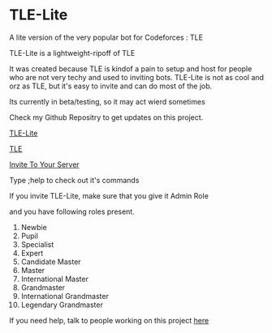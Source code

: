 # TLE-Lite

A lite version of the very popular bot for Codeforces : TLE

TLE-Lite is a lightweight-ripoff of TLE

It was created because TLE is kindof a pain to setup and host for people who are not very techy and used to inviting bots.
TLE-Lite is not as cool and orz as TLE, but it's easy to invite and can do most of the job.

Its currently in beta/testing, so it may act wierd sometimes

Check my Github Repositry to get updates on this project.

[TLE-Lite](https://github.com/s-i-d-d-i-s/TLE-Lite)

[TLE](https://github.com/cheran-senthil/TLE)

[Invite To Your Server](https://discord.com/api/oauth2/authorize?client_id=809995275300110357&permissions=8&scope=bot)

Type ;help to check out it's commands

If you invite TLE-Lite, make sure that you give it Admin Role

and you have following roles present.

1. Newbie
2. Pupil
3. Specialist
4. Expert
5. Candidate Master
6. Master
7. International Master
8. Grandmaster
9. International Grandmaster
10. Legendary Grandmaster


If you need help, talk to people working on this project [here](https://discord.gg/7vzwaye2kn)
